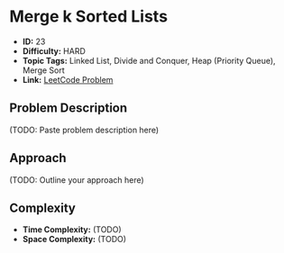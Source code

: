 # Merge k Sorted Lists

- **ID:** 23
- **Difficulty:** HARD
- **Topic Tags:** Linked List, Divide and Conquer, Heap (Priority Queue), Merge Sort
- **Link:** [LeetCode Problem](https://leetcode.com/problems/merge-k-sorted-lists/description/)

## Problem Description

(TODO: Paste problem description here)

## Approach

(TODO: Outline your approach here)

## Complexity

- **Time Complexity:** (TODO)
- **Space Complexity:** (TODO)
